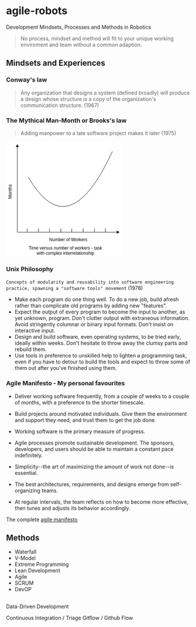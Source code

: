 # agile-robots
Development Mindsets, Processes and Methods in Robotics

> No process, mindset and method will fit to your unique working enviroment and team without a common adaption.

## Mindsets and Experiences 
### Conway's law
> Any organization that designs a system (defined broadly) will produce a design whose structure is a copy of the organization's communication structure. (1967)

### The Mythical Man-Month or Brooks's law

> Adding manpower to a late software project makes it later (1975)

![the mythical man-month](img/mythical_man_month.png)

### Unix Philosophy
`Concepts of modularity and reusability into software engineering practice, spawning a "software tools" movement` (1978)

* Make each program do one thing well. To do a new job, build afresh rather than complicate old programs by adding new "features".
* Expect the output of every program to become the input to another, as yet unknown, program. Don't clutter output with extraneous information. Avoid stringently columnar or binary input formats. Don't insist on interactive input.
* Design and build software, even operating systems, to be tried early, ideally within weeks. Don't hesitate to throw away the clumsy parts and rebuild them.
* Use tools in preference to unskilled help to lighten a programming task, even if you have to detour to build the tools and expect to throw some of them out after you've finished using them.

### Agile Manifesto - My personal favourites 

* Deliver working software frequently, from a couple of weeks to a couple of months, with a preference to the shorter timescale.

* Build projects around motivated individuals. Give them the environment and support they need, and trust them to get the job done.

* Working software is the primary measure of progress.

* Agile processes promote sustainable development. The sponsors, developers, and users should be able to maintain a constant pace indefinitely.

* Simplicity--the art of maximizing the amount of work not done--is essential.

* The best architectures, requirements, and designs emerge from self-organizing teams.

* At regular intervals, the team reflects on how to become more effective, then tunes and adjusts its behavior accordingly.

The complete [agile manifesto](https://agilemanifesto.org/principles.html)

## Methods
* Waterfall
* V-Model
* Extreme Programming
* Lean Development
* Agile 
* SCRUM
* DevOP

## 


Data-Driven Development

Continuous Integration / 
Triage
Gitflow / Github Flow
